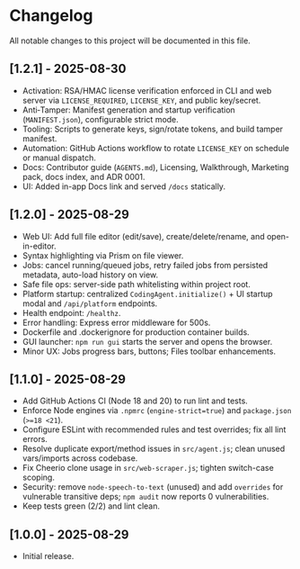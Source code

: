 # Changelog

All notable changes to this project will be documented in this file.

## [1.2.1] - 2025-08-30

- Activation: RSA/HMAC license verification enforced in CLI and web server via `LICENSE_REQUIRED`, `LICENSE_KEY`, and public key/secret.
- Anti‑Tamper: Manifest generation and startup verification (`MANIFEST.json`), configurable strict mode.
- Tooling: Scripts to generate keys, sign/rotate tokens, and build tamper manifest.
- Automation: GitHub Actions workflow to rotate `LICENSE_KEY` on schedule or manual dispatch.
- Docs: Contributor guide (`AGENTS.md`), Licensing, Walkthrough, Marketing pack, docs index, and ADR 0001.
- UI: Added in-app Docs link and served `/docs` statically.

## [1.2.0] - 2025-08-29

- Web UI: Add full file editor (edit/save), create/delete/rename, and open-in-editor.
- Syntax highlighting via Prism on file viewer.
- Jobs: cancel running/queued jobs, retry failed jobs from persisted metadata, auto-load history on view.
- Safe file ops: server-side path whitelisting within project root.
- Platform startup: centralized `CodingAgent.initialize()` + UI startup modal and `/api/platform` endpoints.
- Health endpoint: `/healthz`.
- Error handling: Express error middleware for 500s.
- Dockerfile and .dockerignore for production container builds.
- GUI launcher: `npm run gui` starts the server and opens the browser.
- Minor UX: Jobs progress bars, buttons; Files toolbar enhancements.

## [1.1.0] - 2025-08-29

- Add GitHub Actions CI (Node 18 and 20) to run lint and tests.
- Enforce Node engines via `.npmrc` (`engine-strict=true`) and `package.json` (`>=18 <21`).
- Configure ESLint with recommended rules and test overrides; fix all lint errors.
- Resolve duplicate export/method issues in `src/agent.js`; clean unused vars/imports across codebase.
- Fix Cheerio clone usage in `src/web-scraper.js`; tighten switch-case scoping.
- Security: remove `node-speech-to-text` (unused) and add `overrides` for vulnerable transitive deps; `npm audit` now reports 0 vulnerabilities.
- Keep tests green (2/2) and lint clean.

## [1.0.0] - 2025-08-29

- Initial release.
